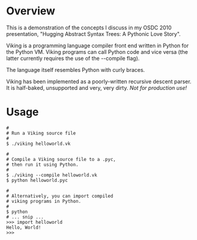 # Overview

This is a demonstration of the concepts I discuss in my OSDC 2010 presentation,
"Hugging Abstract Syntax Trees: A Pythonic Love Story".

Viking is a programming language compiler front end written in Python
for the Python VM. Viking programs can call Python code and vice versa
(the latter currently requires the use of the --compile flag).

The language itself resembles Python with curly braces.

Viking has been implemented as a poorly-written recursive descent parser.
It is half-baked, unsupported and very, very dirty. *Not for production use!*

# Usage

    #
    # Run a Viking source file
    #
    $ ./viking helloworld.vk

    #
    # Compile a Viking source file to a .pyc,
    # then run it using Python.
    #
    $ ./viking --compile helloworld.vk
    $ python helloworld.pyc

    #
    # Alternatively, you can import compiled
    # viking programs in Python.
    #
    $ python
    # ... snip ...
    >>> import helloworld
    Hello, World!
    >>>

